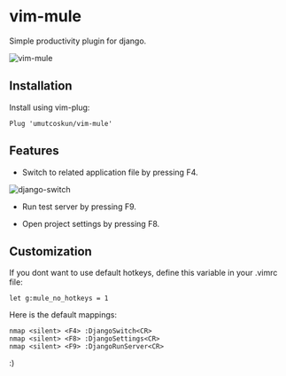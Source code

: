 # vim-mule
Simple productivity plugin for django.

![vim-mule](http://oi63.tinypic.com/30byzdi.jpg)

## Installation
Install using vim-plug:

    Plug 'umutcoskun/vim-mule'


## Features
* Switch to related application file by pressing F4.

![django-switch](http://oi67.tinypic.com/4jx6x1.jpg)

* Run test server by pressing F9.

* Open project settings by pressing F8.


## Customization
If you dont want to use default hotkeys, define this variable in your .vimrc file:

    let g:mule_no_hotkeys = 1


Here is the default mappings:

    nmap <silent> <F4> :DjangoSwitch<CR>
    nmap <silent> <F8> :DjangoSettings<CR>
    nmap <silent> <F9> :DjangoRunServer<CR>


:)
